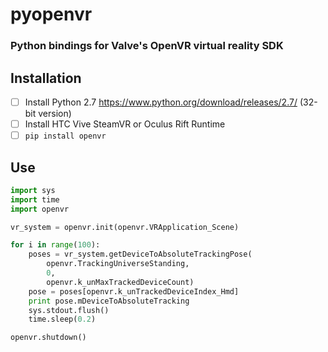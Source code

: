 # pyopenvr
### Python bindings for Valve's OpenVR virtual reality SDK

## Installation
- [ ] Install Python 2.7 https://www.python.org/download/releases/2.7/ (32-bit version)
- [ ] Install HTC Vive SteamVR or Oculus Rift Runtime
- [ ] ``pip install openvr``

## Use

```python
import sys
import time
import openvr

vr_system = openvr.init(openvr.VRApplication_Scene)

for i in range(100):
    poses = vr_system.getDeviceToAbsoluteTrackingPose(
        openvr.TrackingUniverseStanding,
        0,
        openvr.k_unMaxTrackedDeviceCount)
    pose = poses[openvr.k_unTrackedDeviceIndex_Hmd]
    print pose.mDeviceToAbsoluteTracking
    sys.stdout.flush()
    time.sleep(0.2)

openvr.shutdown()
```

